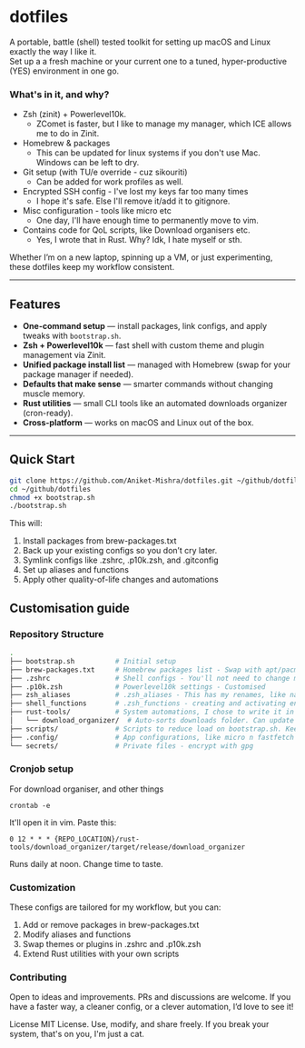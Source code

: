 # dotfiles

A portable, battle (shell) tested toolkit for setting up macOS and Linux exactly the way I like it.  
Set up a a fresh machine or your current one to a tuned, hyper-productive (YES) environment in one go.

### What's in it, and why?
- Zsh (zinit) + Powerlevel10k.
    - ZComet is faster, but I like to manage my manager, which ICE allows me to do in Zinit.
- Homebrew & packages
    - This can be updated for linux systems if you don't use Mac. Windows can be left to dry.
- Git setup (with TU/e override - cuz sikouriti)
    - Can be added for work profiles as well.
- Encrypted SSH config - I've lost my keys far too many times
    - I hope it's safe. Else I'll remove it/add it to gitignore.
- Misc configuration - tools like micro etc
    - One day, I'll have enough time to permanently move to vim.
- Contains code for QoL scripts, like Download organisers etc.
    - Yes, I wrote that in Rust. Why? Idk, I hate myself or sth.


Whether I’m on a new laptop, spinning up a VM, or just experimenting, these dotfiles keep my workflow consistent.

---

## Features

- **One-command setup** — install packages, link configs, and apply tweaks with `bootstrap.sh`.
- **Zsh + Powerlevel10k** — fast shell with custom theme and plugin management via Zinit.
- **Unified package install list** — managed with Homebrew (swap for your package manager if needed).
- **Defaults that make sense** — smarter commands without changing muscle memory.
- **Rust utilities** — small CLI tools like an automated downloads organizer (cron-ready).
- **Cross-platform** — works on macOS and Linux out of the box.

---

## Quick Start

```bash
git clone https://github.com/Aniket-Mishra/dotfiles.git ~/github/dotfiles
cd ~/github/dotfiles
chmod +x bootstrap.sh
./bootstrap.sh
```

This will:

1. Install packages from brew-packages.txt
2. Back up your existing configs so you don’t cry later.
3. Symlink configs like .zshrc, .p10k.zsh, and .gitconfig
4. Set up aliases and functions
5. Apply other quality-of-life changes and automations


## Customisation guide

### Repository Structure

```bash
.
├── bootstrap.sh          # Initial setup
├── brew-packages.txt     # Homebrew packages list - Swap with apt/pacman/etc
├── .zshrc                # Shell configs - You'll not need to change much here
├── .p10k.zsh             # Powerlevel10k settings - Customised
├── zsh_aliases           # .zsh_aliases - This has my renames, like nano opens micro
├── shell_functions       # .zsh_functions - creating and activating envs, cleaning file types, etc
├── rust-tools/           # System automations, I chose to write it in rust.
│   └── download_organizer/  # Auto-sorts downloads folder. Can update for other folders as well.
├── scripts/              # Scripts to reduce load on bootstrap.sh. Keep misc shell scripts here.
├── .config/              # App configurations, like micro n fastfetch
└── secrets/              # Private files - encrypt with gpg
```

### Cronjob setup
For download organiser, and other things

```
crontab -e
```

It'll open it in vim. Paste this:

```
0 12 * * * {REPO_LOCATION}/rust-tools/download_organizer/target/release/download_organizer
```
Runs daily at noon. Change time to taste.


### Customization
These configs are tailored for my workflow, but you can:
1. Add or remove packages in brew-packages.txt
2. Modify aliases and functions
3. Swap themes or plugins in .zshrc and .p10k.zsh
4. Extend Rust utilities with your own scripts

### Contributing
Open to ideas and improvements. PRs and discussions are welcome.
If you have a faster way, a cleaner config, or a clever automation, I’d love to see it!

License
MIT License.
Use, modify, and share freely. If you break your system, that's on you, I'm just a cat.
